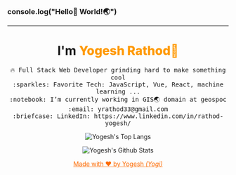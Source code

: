 ### console.log("Hello👋 World!🌏")

<hr></hr>
<h1 align="center">I'm <span style="color:#FF9900;font-weight:800">Yogesh Rathod👦</span>
</h1>
<p align="center"> 
  <samp >
    🔥 Full Stack Web Developer grinding hard to make something cool  <br>
    :sparkles: Favorite Tech: JavaScript, Vue, React, machine learning ... <br>
    :notebook: I’m currently working in GIS🌏 domain at geospoc  <br>
    :email:	yrathod33@gmail.com <br>
    :briefcase: LinkedIn: https://www.linkedin.com/in/rathod-yogesh/ <br>
  </samp>
</p>

<p align="center">
<img align="center" src="https://github-readme-stats.vercel.app/api/top-langs/?username=yug33" alt="Yogesh's Top Langs">
</p>

<p align="center">
<img align="center" src="https://github-readme-stats.vercel.app/api?username=yogi33&&show_icons=true" alt="Yogesh's Github Stats">
</p>

<p align="center" style="color:#FD6A02">
<u>
Made with ❤ by Yogesh <i>(Yogi)</i>
</u>
</p>
